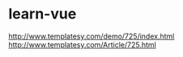 # learn-vue

http://www.templatesy.com/demo/725/index.html
http://www.templatesy.com/Article/725.html

